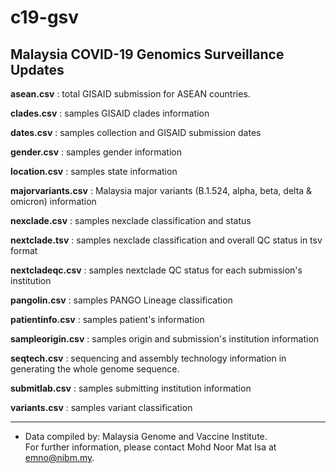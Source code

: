 # c19-gsv
<b>Malaysia COVID-19 Genomics Surveillance Updates</b>
-----------------------------------------------------
<b>asean.csv</b> : total GISAID submission for ASEAN countries.

<b>clades.csv</b> : samples GISAID clades information

<b>dates.csv</b> : samples collection and GISAID submission dates

<b>gender.csv</b> : samples gender information

<b>location.csv</b> : samples state information

<b>majorvariants.csv</b> : Malaysia major variants (B.1.524, alpha, beta, delta & omicron) information

<b>nexclade.csv</b> : samples nexclade classification and status

<b>nextclade.tsv</b> : samples nexclade classification and overall QC status in tsv format

<b>nextcladeqc.csv</b> : samples nextclade QC status for each submission's institution

<b>pangolin.csv</b> : samples PANGO Lineage classification

<b>patientinfo.csv</b> : samples patient's information

<b>sampleorigin.csv</b> : samples origin and submission's institution information

<b>seqtech.csv</b> : sequencing and assembly technology information in generating the whole genome sequence.

<b>submitlab.csv</b> : samples submitting institution information

<b>variants.csv</b> : samples variant classification

-------------------------------------------------------

* Data compiled by: Malaysia Genome and Vaccine Institute.<br>
  For further information, please contact Mohd Noor Mat Isa at emno@nibm.my.
